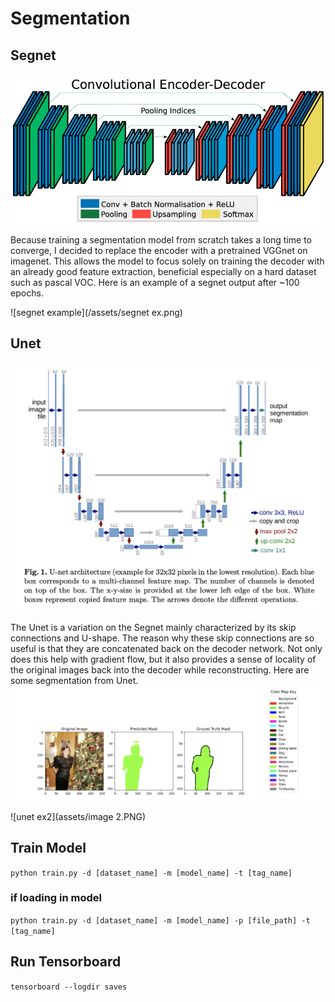 # Segmentation

## Segnet
![segnet architecture](/models/segnet_architecture.png)

Because training a segmentation model from scratch takes a long time to converge, I decided to replace
the encoder with a pretrained VGGnet on imagenet. This allows the model to focus solely on training the decoder
with an already good feature extraction, beneficial especially on a hard dataset such as pascal VOC.
Here is an example of a segnet output after ~100 epochs.

![segnet example](/assets/segnet ex.png)

## Unet
![unet architecture](models/unet.png)

The Unet is a variation on the Segnet mainly characterized by its skip connections and U-shape. The reason why
these skip connections are so useful is that they are concatenated back on the decoder network. Not only does this
help with gradient flow, but it also provides a sense of locality of the original images back into the decoder while
reconstructing. Here are some segmentation from Unet.
![unet ex1](assets/image.PNG)

![unet ex2](assets/image 2.PNG)

## Train Model   
```python train.py -d [dataset_name] -m [model_name] -t [tag_name]```
### if loading in model
```python train.py -d [dataset_name] -m [model_name] -p [file_path] -t [tag_name]```

## Run Tensorboard   
```tensorboard --logdir saves```

